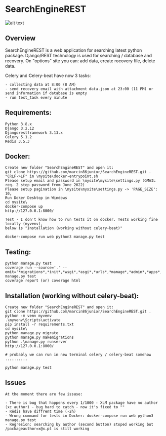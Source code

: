 SearchEngineREST
================

![alt text](http://marcin86.pythonanywhere.com/static/SearchEngineREST.JPG)

Overview
--------

SearchEngineREST is a web application for searching latest python package. 
Django/REST technology is used for searching / database and recovery.
On "options" site you can: add data, create rocovery file, delete data.

Celery and Celery-beat have now 3 tasks:

	- collecting data at 8:00 (8 AM)
	- send recovery email with attachment data.json at 23:00 (11 PM) or send information if database is empty
	- run test_task every minute

Requirements:
-------------

	Python 3.8.x
	Django 3.2.12
	Djangorestframework 3.13.x
	Celery 5.1.2
	Redis 3.5.3

Docker:
-------

	Create new folder "SearchEngineREST" and open it:
	git clone https://github.com/marcin86junior/SearchEngineREST.git .
	"CRLF->LF" in \mysite\docker-entrypoint.sh    
	Please setup email and password in \mysite\mysite\settings.py (GMAIL req. 2 step password from June 2022)
	Please setup pagination in \mysite\mysite\settings.py -> 'PAGE_SIZE': 10,
	Run Doker Desktop in Windows	
	cd mysite\
	docker-compose up
	http://127.0.0.1:8000/

	Test - I don't know how to run tests it on docker. Tests working fine locally (myvenv),
	below is "Installation (working without celery-beat)"

	docker-compose run web python3 manage.py test

Testing:
--------

	python manage.py test
	coverage run --source='.' --omit='*migrations*,*init*,*wsgi*,*asgi*,*urls*,*manage*,*admin*,*apps*,*settings*,*test*,*seriali*' manage.py test
	coverage report (or) coverage html

Installation (working without celery-beat):
-------------

	Create new folder "SearchEngineREST" and open it:
	git clone https://github.com/marcin86junior/SearchEngineREST.git .
	python -m venv myvenv
	.\myvenv\Scripts\activate
	pip install -r requirements.txt
	cd mysite\
	python manage.py migrate
	python manage.py makemigrations
	python .\manage.py runserver
	http://127.0.0.1:8000/

	# probably we can run in new terminal celery / celery-beat somehow
	..........

	python manage.py test 

Issues
------

	At the moment there are few issuse:

	- There is bug that happens every 1/1000 - XLM package have no author (xc_author) - bug hard to catch - now it's fixed to ""
	- Redis have diffrent time (-2h)
	- Wrong command for tests in Docker: docker-compose run web python3 manage.py test
	- Regresion: searching by author (second button) stoped working but /packageauthor=x@x.pl is still working
